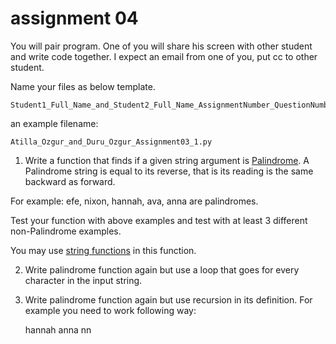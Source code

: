 # assignment 04

You will pair program.
One of you will share his screen with other student and write code together.
I expect an email from one of you, put cc to other student.

Name your files as below template.

	Student1_Full_Name_and_Student2_Full_Name_AssignmentNumber_QuestionNumber.py

an example filename: 

	Atilla_Ozgur_and_Duru_Ozgur_Assignment03_1.py

1. Write a function that finds if a given string argument is [Palindrome](https://en.wikipedia.org/wiki/Palindrome).
A Palindrome string is equal to its reverse, that is its reading is the same backward as forward.

For example: efe, nixon, hannah, ava, anna are palindromes.

Test your function with above examples and test with at least 3 different non-Palindrome examples.

You may use [string functions](https://www.w3schools.com/python/python_ref_string.asp) in this function.

2. Write palindrome function again but use a loop that goes for every character in the input string.

3. Write palindrome function again but use recursion in its definition.
For example you need to work following way:

	hannah
	anna
	nn


